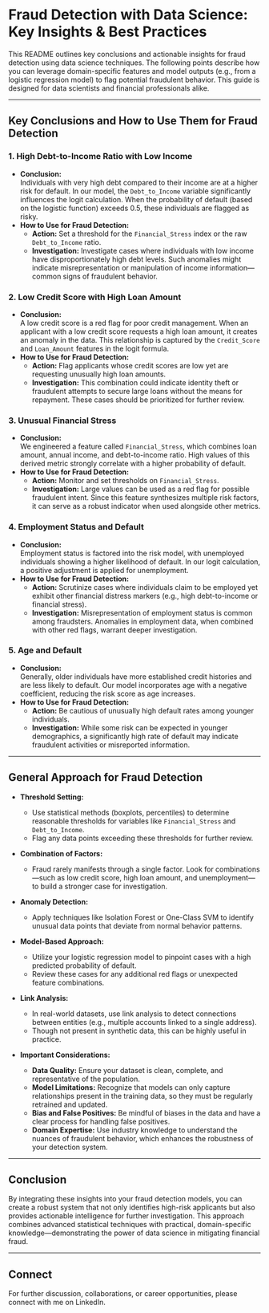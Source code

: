 # Fraud Detection with Data Science: Key Insights & Best Practices

This README outlines key conclusions and actionable insights for fraud detection using data science techniques. The following points describe how you can leverage domain-specific features and model outputs (e.g., from a logistic regression model) to flag potential fraudulent behavior. This guide is designed for data scientists and financial professionals alike.

---

## Key Conclusions and How to Use Them for Fraud Detection

### 1. High Debt-to-Income Ratio with Low Income
- **Conclusion:**  
  Individuals with very high debt compared to their income are at a higher risk for default. In our model, the `Debt_to_Income` variable significantly influences the logit calculation. When the probability of default (based on the logistic function) exceeds 0.5, these individuals are flagged as risky.
- **How to Use for Fraud Detection:**  
  - **Action:** Set a threshold for the `Financial_Stress` index or the raw `Debt_to_Income` ratio.  
  - **Investigation:** Investigate cases where individuals with low income have disproportionately high debt levels. Such anomalies might indicate misrepresentation or manipulation of income information—common signs of fraudulent behavior.

### 2. Low Credit Score with High Loan Amount
- **Conclusion:**  
  A low credit score is a red flag for poor credit management. When an applicant with a low credit score requests a high loan amount, it creates an anomaly in the data. This relationship is captured by the `Credit_Score` and `Loan_Amount` features in the logit formula.
- **How to Use for Fraud Detection:**  
  - **Action:** Flag applicants whose credit scores are low yet are requesting unusually high loan amounts.  
  - **Investigation:** This combination could indicate identity theft or fraudulent attempts to secure large loans without the means for repayment. These cases should be prioritized for further review.

### 3. Unusual Financial Stress
- **Conclusion:**  
  We engineered a feature called `Financial_Stress`, which combines loan amount, annual income, and debt-to-income ratio. High values of this derived metric strongly correlate with a higher probability of default.
- **How to Use for Fraud Detection:**  
  - **Action:** Monitor and set thresholds on `Financial_Stress`.  
  - **Investigation:** Large values can be used as a red flag for possible fraudulent intent. Since this feature synthesizes multiple risk factors, it can serve as a robust indicator when used alongside other metrics.

### 4. Employment Status and Default
- **Conclusion:**  
  Employment status is factored into the risk model, with unemployed individuals showing a higher likelihood of default. In our logit calculation, a positive adjustment is applied for unemployment.
- **How to Use for Fraud Detection:**  
  - **Action:** Scrutinize cases where individuals claim to be employed yet exhibit other financial distress markers (e.g., high debt-to-income or financial stress).  
  - **Investigation:** Misrepresentation of employment status is common among fraudsters. Anomalies in employment data, when combined with other red flags, warrant deeper investigation.

### 5. Age and Default
- **Conclusion:**  
  Generally, older individuals have more established credit histories and are less likely to default. Our model incorporates age with a negative coefficient, reducing the risk score as age increases.
- **How to Use for Fraud Detection:**  
  - **Action:** Be cautious of unusually high default rates among younger individuals.  
  - **Investigation:** While some risk can be expected in younger demographics, a significantly high rate of default may indicate fraudulent activities or misreported information.

---

## General Approach for Fraud Detection

- **Threshold Setting:**  
  - Use statistical methods (boxplots, percentiles) to determine reasonable thresholds for variables like `Financial_Stress` and `Debt_to_Income`.  
  - Flag any data points exceeding these thresholds for further review.

- **Combination of Factors:**  
  - Fraud rarely manifests through a single factor. Look for combinations—such as low credit score, high loan amount, and unemployment—to build a stronger case for investigation.

- **Anomaly Detection:**  
  - Apply techniques like Isolation Forest or One-Class SVM to identify unusual data points that deviate from normal behavior patterns.

- **Model-Based Approach:**  
  - Utilize your logistic regression model to pinpoint cases with a high predicted probability of default.  
  - Review these cases for any additional red flags or unexpected feature combinations.

- **Link Analysis:**  
  - In real-world datasets, use link analysis to detect connections between entities (e.g., multiple accounts linked to a single address).  
  - Though not present in synthetic data, this can be highly useful in practice.

- **Important Considerations:**  
  - **Data Quality:** Ensure your dataset is clean, complete, and representative of the population.  
  - **Model Limitations:** Recognize that models can only capture relationships present in the training data, so they must be regularly retrained and updated.  
  - **Bias and False Positives:** Be mindful of biases in the data and have a clear process for handling false positives.  
  - **Domain Expertise:** Use industry knowledge to understand the nuances of fraudulent behavior, which enhances the robustness of your detection system.

---

## Conclusion

By integrating these insights into your fraud detection models, you can create a robust system that not only identifies high-risk applicants but also provides actionable intelligence for further investigation. This approach combines advanced statistical techniques with practical, domain-specific knowledge—demonstrating the power of data science in mitigating financial fraud.

---

## Connect

For further discussion, collaborations, or career opportunities, please connect with me on LinkedIn.

